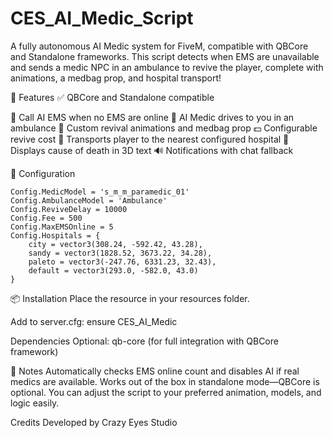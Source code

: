 # CES_AI_Medic_Script
A fully autonomous AI Medic system for FiveM, compatible with QBCore and Standalone frameworks. This script detects when EMS are unavailable and sends a medic NPC in an ambulance to revive the player, complete with animations, a medbag prop, and hospital transport!

🧠 Features
✅ QBCore and Standalone compatible

🚨 Call AI EMS when no EMS are online
🧍 AI Medic drives to you in an ambulance
💉 Custom revival animations and medbag prop
💵 Configurable revive cost
🏥 Transports player to the nearest configured hospital
💬 Displays cause of death in 3D text
🔊 Notifications with chat fallback

🔧 Configuration
``` Located in config.lua:
Config.MedicModel = 's_m_m_paramedic_01'
Config.AmbulanceModel = 'Ambulance'
Config.ReviveDelay = 10000
Config.Fee = 500
Config.MaxEMSOnline = 5
Config.Hospitals = {
    city = vector3(308.24, -592.42, 43.28),
    sandy = vector3(1828.52, 3673.22, 34.28),
    paleto = vector3(-247.76, 6331.23, 32.43),
    default = vector3(293.0, -582.0, 43.0)
}
```
📦 Installation
Place the resource in your resources folder.

Add to server.cfg:
ensure CES_AI_Medic

Dependencies
Optional: qb-core (for full integration with QBCore framework)

🧪 Notes
Automatically checks EMS online count and disables AI if real medics are available.
Works out of the box in standalone mode—QBCore is optional.
You can adjust the script to your preferred animation, models, and logic easily.

Credits
Developed by Crazy Eyes Studio
